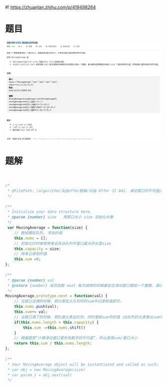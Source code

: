 #! https://zhuanlan.zhihu.com/p/419498264
<!--
 * @Author: your name
 * @Date: 2021-10-09 14:44:20
 * @LastEditTime: 2021-10-09 15:09:39
 * @LastEditors: Please set LastEditors
 * @Description: In User Settings Edit
 * @FilePath: /algorithm/决战offer题解/剑指 Offer II 041. 滑动窗口的平均值/剑指 Offer II 041. 滑动窗口的平均值.md
-->
# 题目

![](../剑指%20Offer%20II%20041.%20滑动窗口的平均值/moving-average-from-data-stream.png)



# 题解

```javascript


/*
 * @FilePath: /algorithm/决战offer题解/剑指 Offer II 041. 滑动窗口的平均值/moving-average-from-data-stream.js
 */

/**
 * Initialize your data structure here.
 * @param {number} size   用窗口大小 size 初始化对象
 */
 var MovingAverage = function(size) {
    // 数组模拟队列, 添加的值
    this.nums = [];
    // 初始化的时候使用者会告诉队列中窗口最大的长度size
    this.capacity = size;
    // 用来记录和的值
    this.sum =0;
};

/** 
 * @param {number} val
 * @return {number} 成员函数 next 每次调用的时候都会往滑动窗口增加一个整数，请计算并返回数据流中最后 size 个值的移动平均值，即滑动窗口里所有数字的平均值。
 */
MovingAverage.prototype.next = function(val) {
    // 当窗口没满的时候，把元素加入队列同时sum中记录和值即可，
    this.nums.push(val);
    this.sum+= val;
    // 当窗口满了的时候，把队首元素出队列，同时更新sum中的值（出队列的元素需从sum中减去）
    if(this.nums.length > this.capacity) {
        this.sum -=this.nums.shift()
    }
    // 根据题意“计算滑动窗口里所有数字的平均值”，所以是用sum/窗口大小
    return this.sum / this.nums.length;
};

/**
 * Your MovingAverage object will be instantiated and called as such:
 * var obj = new MovingAverage(size)
 * var param_1 = obj.next(val)
 */
```